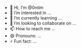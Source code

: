 - 👋 Hi, I’m @0ntim
- 👀 I’m interested in ...
- 🌱 I’m currently learning ...
- 💞️ I’m looking to collaborate on ...
- 📫 How to reach me ...
- 😄 Pronouns: ...
- ⚡ Fun fact: ...

<!---
0ntim/0ntim is a ✨ special ✨ repository because its `README.md` (this file) appears on your GitHub profile.
You can click the Preview link to take a look at your changes.
--->
